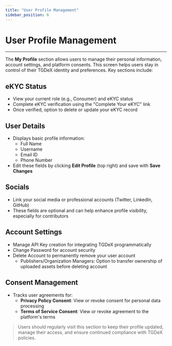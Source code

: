 ```yaml
---
title: "User Profile Management"
sidebar_position: 6
---
```


# User Profile Management

---

The **My Profile** section allows users to manage their personal information, account settings, and platform consents. This screen helps users stay in control of their TGDeX identity and preferences. Key sections include:

## eKYC Status
- View your current role (e.g., Consumer) and eKYC status
- Complete eKYC verification using the "Complete Your eKYC" link
- Once verified, option to delete or update your eKYC record

## User Details
- Displays basic profile information:
  - Full Name
  - Username
  - Email ID
  - Phone Number
- Edit these fields by clicking **Edit Profile** (top right) and save with **Save Changes**

## Socials
- Link your social media or professional accounts (Twitter, LinkedIn, GitHub)
- These fields are optional and can help enhance profile visibility, especially for contributors

## Account Settings
- Manage API Key creation for integrating TGDeX programmatically
- Change Password for account security
- Delete Account to permanently remove your user account
  - Publishers/Organization Managers: Option to transfer ownership of uploaded assets before deleting account

## Consent Management
- Tracks user agreements for:
  - **Privacy Policy Consent**: View or revoke consent for personal data processing
  - **Terms of Service Consent**: View or revoke agreement to the platform's terms

> Users should regularly visit this section to keep their profile updated, manage their access, and ensure continued compliance with TGDeX policies.
